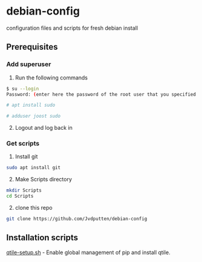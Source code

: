 # debian-config
configuration files and scripts for fresh debian install

## Prerequisites
### Add superuser
1. Run the following commands
```bash
$ su --login
Password: (enter here the password of the root user that you specified during your Debian installation, and press Enter)

# apt install sudo

# adduser joost sudo
```
2. Logout and log back in

### Get scripts
1. Install git
```bash
sudo apt install git
```

2. Make Scripts directory
 ```bash
 mkdir Scripts
 cd Scripts
 ```

2. clone this repo
```bash
git clone https://github.com/Jvdputten/debian-config
```

## Installation scripts
[qtile-setup.sh](https://github.com/Jvdputten/debian-config/blob/main/qtile-setup.sh) - Enable global management of pip and install qtile.
